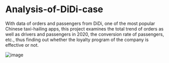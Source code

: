 # Analysis-of-DiDi-case

With data of orders and passengers from DiDi, one of the most popular Chinese taxi-hailing apps, this project examines the total trend of orders as well as drivers and passengers in 2020, the conversion rate of passengers, etc., thus finding out whether the loyalty program of the company is effective or not.

![image](https://user-images.githubusercontent.com/91583519/190912599-442060d3-5612-47e1-928b-449d0004fb46.png)
